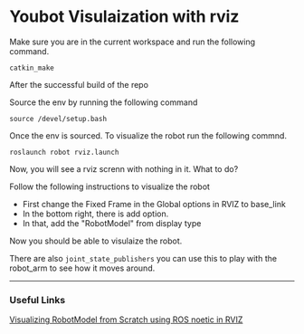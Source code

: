 # Youbot Visulaization with rviz

Make sure you are in the current workspace and run the following command.

	catkin_make

After the successful build of the repo

Source the env by running the following command

	source /devel/setup.bash

Once the env is sourced. To visualize the robot run the following commnd.

	roslaunch robot rviz.launch

Now, you will see a rviz screnn with nothing in it. What to do?

Follow the following instructions to visualize the robot
- First change the Fixed Frame in the Global options in RVIZ to base_link
- In the bottom right, there is add option.
- In that, add the "RobotModel" from display type

Now you should be able to visulaize the robot.

There are also `joint_state_publishers` you can use this to play with the robot_arm to see how it moves around.










***
### Useful Links
[Visualizing RobotModel from Scratch using ROS noetic in RVIZ](https://www.youtube.com/watch?v=OAdSxAcel9g)
